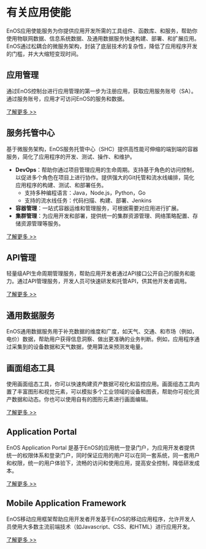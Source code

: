 # 有关应用使能

EnOS应用使能服务为你提供应用开发所需的工具组件、函数库、和服务，帮助你使用物联网数据、信息系统数据、及通用数据服务快速构建、部署、和扩展应用。EnOS通过松耦合的微服务架构，封装了底层技术的复杂性，降低了应用程序开发的门槛，并大大缩短变现时间。

## 应用管理

通过EnOS控制台进行应用管理的第一步为注册应用，获取应用服务账号（SA）。通过服务账号，应用才可访问EnOS的服务和数据。

[了解更多 >>](app_management/managing_apps)

## 服务托管中心



基于微服务架构，EnOS服务托管中心（SHC）提供高性能可伸缩的端到端的容器服务，简化了应用程序的开发、测试、操作、和维护。

- **DevOps**：帮助你通过项目管理应用的生命周期。支持基于角色的访问控制，以促进多个角色在项目上进行协作。提供强大的Git托管和流水线编排，简化应用程序的构建、测试、和部署任务。
  - 支持多种编程语言：Java，Node.js，Python，Go
  - 支持的流水线任务：代码扫描、构建、部署、Jenkins
- **容器管理**：一站式容器运维和管理服务，可根据需要对应用进行扩展。
- **集群管理**：为应用开发和部署，提供统一的集群资源管理、网络策略配置、存储资源管理等服务。

[了解更多 >>](shc/index)

## API管理

轻量级API生命周期管理服务，帮助应用开发者通过API接口公开自己的服务和能力。通过API管理服务，开发人员可快速研发和托管API，供其他开发者调用。

[了解更多 >>](apim/index)

## 通用数据服务

EnOS通用数据服务用于补充数据的维度和广度，如天气、交通、和市场（例如，电价）数据，帮助用户获得信息洞察、做出更准确的业务判断。例如，应用程序通过采集到的设备数据和天气数据，使用算法来预测发电量。

## 画面组态工具

使用画面组态工具，你可以快速构建资产数据可视化和监控应用。画面组态工具内置了丰富图形和视觉元素，可以模拟多个工业领域的设备和图表，帮助你可视化资产数据和动态。你也可以使用自有的图形元素进行画面编辑。

[了解更多 >>](hmi/index)

## Application Portal

EnOS Application Portal 是基于EnOS的应用统一登录门户，为应用开发者提供统一的权限体系和登录门户，同时保证应用的用户可以在同一套系统，同一套用户和权限，统一的用户体验下，流畅的访问和使用应用，提高安全控制，降低研发成本。

[了解更多 >>](app_portal/index)

## Mobile Application Framework

EnOS移动应用框架帮助应用开发者开发基于EnOS的移动应用程序，允许开发人员使用大多数主流前端技术（如Javascript、CSS、和HTML）进行应用开发。

[了解更多 >>](envhybrid/index)

